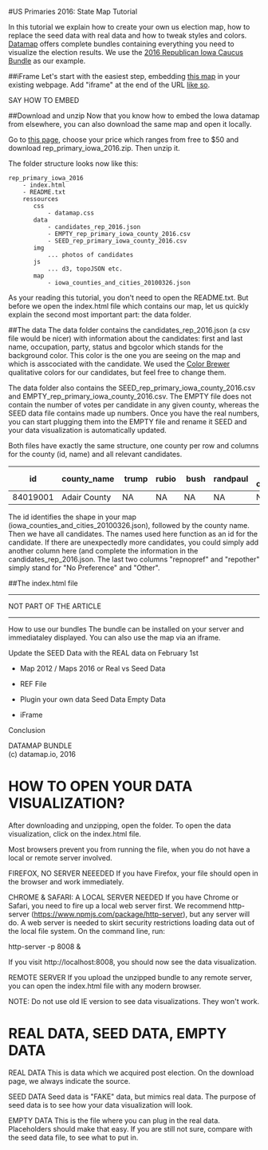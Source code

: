 #US Primaries 2016: State Map Tutorial

In this tutorial we explain how to create your own us election map, how to replace the seed data with real data and how to tweak styles and colors.
<a href="http://www.datamap.io">Datamap</a> offers complete bundles containing everything you need to visualize the election results.
We use the <a href="https://elections.datamap.io/us/2016/primaries/states/iowa/republicans">2016 Republican Iowa Caucus Bundle</a> as our example.

##iFrame
Let's start with the easiest step, embedding <a href="https://elections.datamap.io/us/2016/primaries/states/iowa/republicans">this map</a> in your existing webpage. Add "iframe" at the end of the URL <a href="https://elections.datamap.io/us/2016/primaries/states/iowa/republicans/iframe">like so</a>.  

SAY HOW TO EMBED


##Download and unzip
Now that you know how to embed the Iowa datamap from elsewhere, you can also download the same map and open it locally. 

Go to <a href="https://elections.datamap.io/us/2016/primaries/states/iowa/republicans#what_you_get">this page</a>, choose your price which ranges from free to $50 and download rep_primary_iowa_2016.zip. Then unzip it. 

The folder structure looks now like this:

```
rep_primary_iowa_2016   
    - index.html   
    - README.txt   
    ressources     
       css   
           - datamap.css   
       data    
           - candidates_rep_2016.json   
           - EMPTY_rep_primary_iowa_county_2016.csv   
           - SEED_rep_primary_iowa_county_2016.csv   
       img   
           ... photos of candidates   
       js   
           ... d3, topoJSON etc.   
       map   
           - iowa_counties_and_cities_20100326.json    
```


As your reading this tutorial, you don't need to open the README.txt. But before we open the index.html file which contains our map, let us quickly explain the second most important part: the data folder.

##The data
The data folder contains the candidates_rep_2016.json (a csv file would be nicer) with information about the candidates:
first and last name, occupation, party, status and bgcolor which stands for the background color. This color is the one you are seeing on the map and which is asscociated with the candidate. We used the <a href="http://colorbrewer2.org/">Color Brewer</a> qualitative colors for our candidates, but feel free to change them.

The data folder also contains the SEED_rep_primary_iowa_county_2016.csv and EMPTY_rep_primary_iowa_county_2016.csv.
The EMPTY file does not contain the number of votes per candidate in any given county, whereas the SEED data file contains made up numbers.
Once you have the real numbers, you can start plugging them into the EMPTY file and rename it SEED and your data visualization is automatically updated.

Both files have exactly the same structure, one county per row and columns for the county (id, name) and all relevant candidates.

| id     | county_name  | trump | rubio | bush | randpaul | ... other candidates | repnopref | repother |
|--------|--------------|-------|-------|------|----------|----------------------|-----------|----------|
|84019001| Adair County |  NA   |   NA  |  NA  |    NA    |        NA            |    NA     |    NA    |

The id identifies the shape in your map (iowa_counties_and_cities_20100326.json), followed by the county name. Then we have all candidates. 
The names used here function as an id for the candidate. If there are unexpectedly more candidates, you could simply add another column here (and complete the information in the candidates_rep_2016.json.
The last two columns "repnopref" and "repother" simply stand for "No Preference" and "Other". 


##The index.html file


      
******


 NOT PART OF THE ARTICLE        


******


How to use our bundles
The bundle can be installed on your server and immediataley displayed.
You can also use the map via an iframe.

Update the SEED Data with the REAL data on February 1st


- Map 2012 / Maps 2016 or Real vs Seed Data

- REF File

- Plugin your own data
  Seed Data
  Empty Data


- iFrame

Conclusion




DATAMAP BUNDLE            
(c) datamap.io, 2016     



HOW TO OPEN YOUR DATA VISUALIZATION?
====================================

After downloading and unzipping, open the folder.
To open the data visualization, click on the index.html file.

Most browsers prevent you from running the file, when you do not have a local or 
remote server involved.

FIREFOX, NO SERVER NEEEDED
If you have Firefox, your file should open in the browser and work immediately.


CHROME & SAFARI: A LOCAL SERVER NEEDED
If you have Chrome or Safari, you need to fire up a local web server first. 
We recommend http-server (https://www.npmjs.com/package/http-server), 
but any server will do.
A web server is needed to skirt security restrictions loading data out of the 
local file system. On the command line, run:

http-server -p 8008 &

If you visit http://localhost:8008, you should now see the data visualization.


REMOTE SERVER
If you upload the unzipped bundle to any remote server, you can open the index.html 
file with any modern browser.


NOTE: Do not use old IE version to see data visualizations. They won't work.



REAL DATA, SEED DATA, EMPTY DATA
================================

REAL DATA
This is data which we acquired post election. On the download page, we always indicate
the source.

SEED DATA
Seed data is "FAKE" data, but mimics real data. The purpose of seed data is to see how 
your data visualization will look.

EMPTY DATA
This is the file where you can plug in the real data. Placeholders should make that easy.
If you are still not sure, compare with the seed data file, to see what to put in.